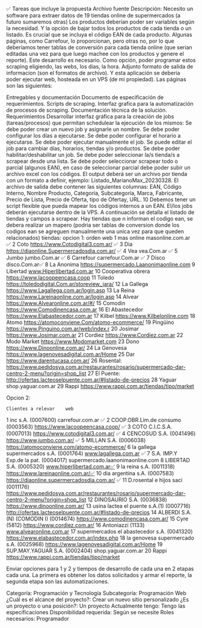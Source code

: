 
 ✅
Tareas que incluye la propuesta
Archivo fuente
Descripción:
Necesito un software para extraer datos de 19 tiendas online de supermercados (a futuro sumaremos otras) 
 Los productos deberían poder ser variables según la necesidad. Y la opción de bajar todos los productos de
 cada tienda o un listado. Es crucial que se incluya el código EAN de cada producto. Algunas páginas, como Carrefour,
 lo proporcionan, pero otras no, por lo que deberíamos tener tablas de conversión para cada tienda online (que serian editadas una vez para que luego machee 
 con los productos y genere el reporte). Este desarrollo es necesario.
Como opción, poder programar estos scraping eligiendo, las webs, los dias, la hora. 
 Adjunto formato de salida de informacion (son el formatos de archivo). Y esta aplicación se deberia poder ejecutar web,
 hosteada en un VPS (de mi propiedad). Las páginas son las siguientes:

Entregables y
documentación
Documento de especificación de requerimientos.
Scripts de scraping.
Interfaz grafica para la automatización de procesos de
scraping.
Documentación técnica de la solución.
Requerimientos
Desarrollar interfaz gráfica para la creación de jobs
(tareas/procesos) que permitan schedulear la ejecución de
los mismos:
Se debe poder crear un nuevo job y asignarle un nombre.
Se debe poder configurar los días a ejecutarse.
Se debe poder configurar el horario a ejecutarse.
Se debe poder ejecutar manualmente el job.
Se puede editar el job para cambiar días, horarios, tiendas
y/o productos.
Se debe poder habilitar/deshabilitar un job.
Se debe poder seleccionar la/s tienda/s a scrapear desde
una lista.
Se debe poder seleccionar scrapear todo o parcial
(algunos EAN), en caso de seleccionar parcial debe poder
subir un archivo excel con los códigos.
El output deberá ser un archivo por tienda con un formato
a definir, ejemplo: Listado_MarianoMax_20230328.
El archivo de salida debe contener las siguientes columnas:
EAN, Código Interno, Nombre Producto, Categoría,
Subcategoría, Marca, Fabricante, Precio de Lista, Precio de
Oferta, tipo de Ofertay, URL.
10
Debemos tener un script flexible que pueda mapear los
códigos internos a un EAN.
El/los jobs deberán ejecutarse dentro de la VPS.
A continuación se detalla el listado de tiendas y campos a
scrapear.
Hay tiendas que n informan el codigo ean, se debera realizar un mapero (podria ser tablas de conversion donde los codigos ean se agreguen manualmente una unica vez para que queden relacionados)
tiendas:
opcion 1:     orden    web
1    mas online    masonline.com.ar ✅
2    Coto    https://www.Cotodigital3.com.ar/ ✅
3    Dia    https://diaonline.Supermercadosdia.com.ar/ ✅
4    Vea    vea.Com.ar ✅
5    Jumbo    jumbo.Com.ar ✅
6    Carrefour    carrefour.Com.ar ✅
7    Disco    disco.Com.ar✅
8    La Anonima    https://supermercado.Laanonimaonline.com
9    Libertad    www.Hiperlibertad.com.ar
10    Cooperativa obrera    https://www.lacoopeencasa.coop
11    Toledo    https://toledodigital.Com.ar/storeview_jara/
12    La Gallega    https://www.Lagallega.com.ar/login.asp
13    La Reina    https://www.Lareinaonline.com.ar/login.asp
14    Alvear    https://www.Alvearonline.com.ar/#/
15    Comodin    https://www.Comodinencasa.com.ar
16    El Abastecedor    https://www.Elabastecedor.com.ar
17    Kilbel    https://www.Kilbelonline.com
18    Atomo    https://atomoconviene.Com/atomo-ecommerce/
19    Pingüino    https://www.Pinguino.com.ar/web/index.r
20    Josimar    https://www.Josimar.com.ar
21    Cordiez    https://www.Cordiez.com.ar
22    Modo Market    https://www.Modomarket.com
23    Dono    https://www.Dinoonline.com.ar/
24    La Genovesa    https://www.lagenovesadigital.com.ar/Home
25    Dar    https://www.darentucasa.com.ar/
26    Rosental:    https://www.pedidosya.com.ar/restaurantes/rosario/supermercado-dar-centro-2-menu?origin=shop_list
27    El Puente:    http://ofertas.lacteoselpuente.com.ar/#listado-de-precios
28    Yaguar    shop.yaguar.com.ar
29 Rappi https://www.rappi.com.ar/tiendas/tipo/market


Opcion 2:

    Clientes a relevar    web
1    inc s.A. (0007600)    carrefour.com.ar ✅
2    COOP.OBR.Lim.de consumo (0003563)    https://www.lacoopeencasa.coop/ ✅
3    COTO C.I.C.S.A. (0007013)    https://www.cotodigital3.com.ar/ ✅
4    CENCOSUD S.A. (0041496)    https://www.jumbo.com.ar/ ✅
5    MILLAN S.A. (0006038)    https://atomoconviene.com/atomo-ecommerce/
6    la gallega supermercados s.A. (0001764)    www.lagallega.com.ar ✅
7    S.A. IMP.Y Exp.de la pat. (0004017)    supermercado.laanonimaonline.com
8    LIBERTAD S.A. (0005320)    www.hiperlibertad.com.ar✅
9    la reina s.A. (0011318)    https://www.lareinaonline.com.ar/✅
10    dia argentina s.A. (0007583)    https://diaonline.supermercadosdia.com.ar/ ✅
11    D.rosental e hijos saci (0011176)    https://www.pedidosya.com.ar/restaurantes/rosario/supermercado-dar-centro-2-menu?origin=shop_list
12    DINOSAURIO S.A. (0036838)    https://www.dinoonline.com.ar/
13    usina lactea el puente s.A.(1) (0007716)    http://ofertas.lacteoselpuente.com.ar/#listado-de-precios
14    ALBERDI S.A.(N) (COMODIN I) (0014674)    https://www.comodinencasa.com.ar/
15    Cyre (5812)    https://www.cordiez.com.ar/
16    Antoniazzi (1133)    www.alvearonline.com.ar
17    supermercados el abastecedor s.A. (0041320)    https://www.elabastecedor.com.ar/index.php
18    la genovesa supermercado s.A. (0025968)    https://www.lagenovesadigital.com.ar/Home
19    SUP.MAY.YAGUAR S.A. (0002404)    shop.yaguar.com.ar
20 Rappi https://www.rappi.com.ar/tiendas/tipo/market


Enviar opciones para 1 y 2 y tiempos de desarrollo de cada una en 2 etapas cada una. La primera es obtener los datos solicitados y armar el reporte, la segunda etapa son las automatizaciones.

Categoría: Programación y Tecnología
Subcategoría: Programación Web
¿Cuál es el alcance del proyecto?: Crear un nuevo sitio personalizado
¿Es un proyecto o una posición?: Un proyecto
Actualmente tengo: Tengo las especificaciones
Disponibilidad requerida: Según se necesite
Roles necesarios: Programador


